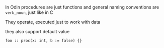 In Odin procedures are just functions and general naming conventions are `verb_noun`, just like in C

They operate, executed just to work with data

they also support default value
```odin
foo :: proc(x: int, b := false) {}
```